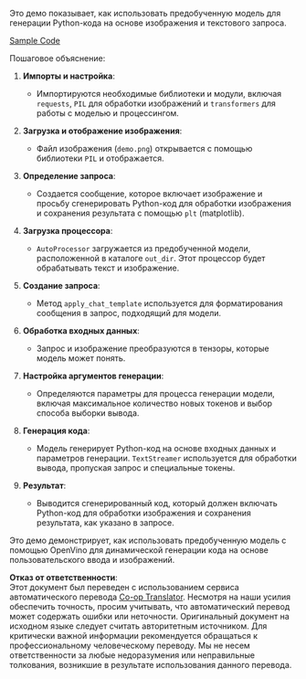 <!--
CO_OP_TRANSLATOR_METADATA:
{
  "original_hash": "d7d7afa242a4a041ff4193546d4baf16",
  "translation_date": "2025-05-07T13:44:26+00:00",
  "source_file": "md/02.Application/04.Vision/Phi3/E2E_OpenVino_Phi3Vision.md",
  "language_code": "ru"
}
-->
Это демо показывает, как использовать предобученную модель для генерации Python-кода на основе изображения и текстового запроса.

[Sample Code](../../../../../../code/06.E2E/E2E_OpenVino_Phi3-vision.ipynb)

Пошаговое объяснение:

1. **Импорты и настройка**:
   - Импортируются необходимые библиотеки и модули, включая `requests`, `PIL` для обработки изображений и `transformers` для работы с моделью и процессингом.

2. **Загрузка и отображение изображения**:
   - Файл изображения (`demo.png`) открывается с помощью библиотеки `PIL` и отображается.

3. **Определение запроса**:
   - Создается сообщение, которое включает изображение и просьбу сгенерировать Python-код для обработки изображения и сохранения результата с помощью `plt` (matplotlib).

4. **Загрузка процессора**:
   - `AutoProcessor` загружается из предобученной модели, расположенной в каталоге `out_dir`. Этот процессор будет обрабатывать текст и изображение.

5. **Создание запроса**:
   - Метод `apply_chat_template` используется для форматирования сообщения в запрос, подходящий для модели.

6. **Обработка входных данных**:
   - Запрос и изображение преобразуются в тензоры, которые модель может понять.

7. **Настройка аргументов генерации**:
   - Определяются параметры для процесса генерации модели, включая максимальное количество новых токенов и выбор способа выборки вывода.

8. **Генерация кода**:
   - Модель генерирует Python-код на основе входных данных и параметров генерации. `TextStreamer` используется для обработки вывода, пропуская запрос и специальные токены.

9. **Результат**:
   - Выводится сгенерированный код, который должен включать Python-код для обработки изображения и сохранения результата, как указано в запросе.

Это демо демонстрирует, как использовать предобученную модель с помощью OpenVino для динамической генерации кода на основе пользовательского ввода и изображений.

**Отказ от ответственности**:  
Этот документ был переведен с использованием сервиса автоматического перевода [Co-op Translator](https://github.com/Azure/co-op-translator). Несмотря на наши усилия обеспечить точность, просим учитывать, что автоматический перевод может содержать ошибки или неточности. Оригинальный документ на исходном языке следует считать авторитетным источником. Для критически важной информации рекомендуется обращаться к профессиональному человеческому переводу. Мы не несем ответственности за любые недоразумения или неправильные толкования, возникшие в результате использования данного перевода.